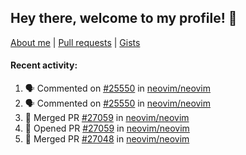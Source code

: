 ## Hey there, welcome to my profile! 👋

[About me](https://seandewar.github.io/)
 | [Pull requests](https://github.com/search?p=1&q=author%3Aseandewar+is%3Apr)
 | [Gists](https://gist.github.com/seandewar)

#### Recent activity:

<!--START_SECTION:activity-->
1. 🗣 Commented on [#25550](https://github.com/neovim/neovim/pull/25550#issuecomment-1913064451) in [neovim/neovim](https://github.com/neovim/neovim)
2. 🗣 Commented on [#25550](https://github.com/neovim/neovim/pull/25550#issuecomment-1913049421) in [neovim/neovim](https://github.com/neovim/neovim)
3. 🎉 Merged PR [#27059](https://github.com/neovim/neovim/pull/27059) in [neovim/neovim](https://github.com/neovim/neovim)
4. 💪 Opened PR [#27059](https://github.com/neovim/neovim/pull/27059) in [neovim/neovim](https://github.com/neovim/neovim)
5. 🎉 Merged PR [#27048](https://github.com/neovim/neovim/pull/27048) in [neovim/neovim](https://github.com/neovim/neovim)
<!--END_SECTION:activity-->
